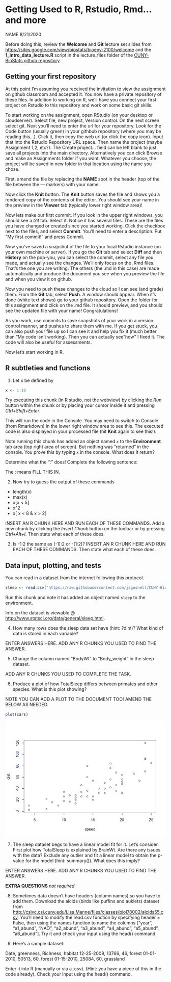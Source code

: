 Getting Used to R, Rstudio, Rmd…and more
================
NAME
8/21/2020

Before doing this, review the **Welcome** and **Git** lecture set slides
from <https://sites.google.com/view/biostats/bioenv-2100/welcome> and
the **1\_intro\_data\_lecture.R** script in the lecture\_files folder of
the [CUNY-BioStats github
repository](https://github.com/jsgosnell/CUNY-BioStats).

## Getting your first repository

At this point I’m assuming you received the invitation to view the
assignment on github classroom and accepted it. You now have a private
repository of these files. In addition to working on R, we’ll have you
connect your first project on Rstudio to this repository and work on
some basic git skills.

To start working on the assignment, open RStudio (on your desktop or
cloudserver). Select file, new project, Version control. On the next
screen select git. Next you’ll need to enter the url for your
repository. Look for the Code button (usually green) in your githbub
repository (where you may be reading this…). Click it, then copy the web
url (or click the copy icon). Input that into the Rstudio Repository URL
space. Then name the project (maybe Assignment 1,2, etc?). The Create
project… field can be left blank to just save all projects into the main
directory. Alternatively you can click Browse and make an Assignments
folder if you want. Whatever you choose, the project will be saved in
new folder in that location using the name you chose.

First, amend the file by replacing the **NAME** spot in the header (top
of the file between the — markers) with your name.

Now click the **Knit** button. The **Knit** button saves the file and
shows you a rendered copy of the contents of the editor. You should see
your name in the preview in the **Viewer** tab (typically lower right
window area)\!

Now lets make our first commit. If you look in the upper right windows,
you should see a *Git* tab. Select it. Notice it has several files.
These are the files you have changed or created since you started
working. Click the checkbox next to the files, and select **Commit**.
You’ll need to enter a description. Put “My first commit\!” and press
Commit.

Now you’ve saved a snapshot of the file to your local Rstudio instance
(on your own machine or server). If you go the **Git** tab and select
**Diff** and then **History** on the pop-you, you can select the commit,
select any file you made, and actually see the changes. We’ll only focus
on the .Rmd files. That’s the one you are writing. The others (the .md
in this case) are made automatically and produce the document you see
when you preview the file and when you view it on github.

Now you need to push these changes to the cloud so I can see (and grade)
them. From the **Git** tab, select **Push**. A window should appear.
When it’s done (white text shows) go to your github repository. Open the
folder for this assignment and click on the .md file. It should preview,
and you should see the updated file with your name\! Congratulations\!

As you work, use commits to save snapshots of your work in a version
control manner, and pushes to share them with me. If you get stuck, you
can also push your file up so I can see it and help you fix it (much
better than “My code isn’t working). Then you can actually see”how" I
fixed it. The code will also be useful for assessments.

Now let’s start working in R.

## R subtleties and functions

1.  Let x be defined by

<!-- end list -->

``` r
x <- 1:10
```

Try executing this chunk (in R studio, not the webview) by clicking the
*Run* button within the chunk or by placing your cursor inside it and
pressing *Ctrl+Shift+Enter*.

This will run the code in the Console. You may need to switch to Console
(from Rmarkdown) in the lower right window area to see this. The
executed code is also displayed in your processed file (hit **Knit**
again to see this\!).

Note running this chunk has added an object named `x` to the
**Environment** tab area (top right area of screen). But nothing was
“returned” in the console. You prove this by typing `x` in the
console. What does it return?

Determine what the “:” does\! Complete the following sentence:

The : means FILL THIS IN.

2.  Now try to guess the output of these commands

<!-- end list -->

  - length(x)
  - max(x)
  - x\[x \< 5\]
  - x^2
  - x\[ x \< 8 & x \> 2\]

INSERT AN R CHUNK HERE AND RUN EACH OF THESE COMMANDS. Add a new chunk
by clicking the *Insert Chunk* button on the toolbar or by pressing
*Ctrl+Alt+I*. Then state what each of these does.

3.  Is -1:2 the same as (-1):2 or -(1:2)? INSERT AN R CHUNK HERE AND RUN
    EACH OF THESE COMMANDS. Then state what each of these does.

## Data input, plotting, and tests

You can read in a dataset from the internet following this protocol.

``` r
sleep <- read.csv("https://raw.githubusercontent.com/jsgosnell/CUNY-BioStats/master/datasets/sleep.csv")
```

Run this chunk and note it has added an object named `sleep` to the
environment.

Info on the dataset is viewable @
<http://www.statsci.org/data/general/sleep.html>.

4.  How many rows does the sleep data set have (hint: ?dim)? What kind
    of data is stored in each variable?

ENTER ANSWERS HERE. ADD ANY R CHUNKS YOU USED TO FIND THE ANSWER.

5.  Change the column named “BodyWt” to “Body\_weight” in the sleep
    dataset.

ADD ANY R CHUNKS YOU USED TO COMPLETE THE TASK.

6.  Produce a plot of how TotalSleep differs between primates and other
    species. What is this plot showing?

NOTE YOU CAN ADD A PLOT TO THE DOCUMENT TOO\! AMEND THE BELOW AS NEEDED.

``` r
plot(cars)
```

![](1.-Getting-Used-to-R_files/figure-gfm/unnamed-chunk-3-1.png)<!-- -->

7.  The sleep dataset begs to have a linear model fit for it. Let’s
    consider. First plot how TotalSleep is explained by BrainWt. Are
    there any issues with the data? Exclude any outlier and fit a linear
    model to obtain the p-value for the model (hint: summary()). What
    does this imply?

ENTER ANSWERS HERE. ADD ANY R CHUNKS YOU USED TO FIND THE ANSWER.

**EXTRA QUESTIONS** *not required*

8.  Sometimes data doesn’t have headers (column names),so you have to
    add them. Download the alcids (birds like puffins and auklets)
    dataset from
    <http://csivc.csi.cuny.edu/Lisa.Manne/files/classes/biol78002/alcids55.csv>.
    You’ll need to modify the read.csv function by specifying header =
    False, then using the names function to name the columns \[“year”,
    “a1\_abund”, “NAO”, “a2\_abund”, “a3\_abund”, “a4\_abund”,
    “a5\_abund”, “a6\_abund”\]. Try it and check your input using the
    head() command.

9.  Here’s a sample dataset:

Date, greenness, Richness, habitat 12-25-2009, 13766, 46, forest
01-01-2010, 50513, 60, forest 01-15-2010, 25084, 60, grassland

Enter it into R (manually or via a .csv). (Hint: you have a piece of
this in the code already). Check your input using the head() command.
